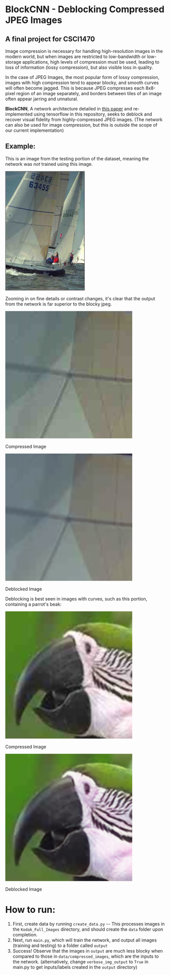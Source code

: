 # BlockCNN - Deblocking Compressed JPEG Images
## A final project for CSCI1470
Image compression is necessary for handling high-resolution images in the modern world, but when images are restricted to low-bandwidth or low-storage applications, high levels of compression must be used, leading to loss of information (lossy compression), but also visible loss in quality.

In the case of JPEG Images, the most popular form of lossy compression, images with high compression tend to appear blocky, and smooth curves will often become jagged. This is because JPEG compresses each 8x8-pixel region of an image separately, and borders between tiles of an image often appear jarring and unnatural.

**BlockCNN**, A network architecture detailed in [this paper](https://openaccess.thecvf.com/content_cvpr_2018_workshops/papers/w50/Maleki_BlockCNN_A_Deep_CVPR_2018_paper.pdf) and re-implemented using tensorflow in this repository, seeks to deblock and recover visual fidelity from highly-compressed JPEG images. (The network can also be used for image compression, but this is outside the scope of our current implementation)

## Example:
This is an image from the testing portion of the dataset, meaning the network was *not* trained using this image.

<img src="readme_images\Sailboat_Compressed.jpeg" alt="Compressed Image of a Sailboat" width="250"/>

Zooming in on fine details or contrast changes, it's clear that the output from the network is far superior to the blocky jpeg.

<img id="zoomed_sail_compressed" src="readme_images\Sailboat_Compressed_Sail.jpeg" alt="Zoomed-In image of the compressed sailboat's sail" width="400"/>

<label for="zoomed_sail_compressed">Compressed Image</label>


<img id="zoomed_sail_deblocked" src="readme_images\Sailboat_Deblocked_Sail.png" alt="Zoomed-In image of the deblocked sailboat's sail" width="400"/>

<label for="zoomed_sail_deblocked">Deblocked Image</label>

Deblocking is best seen in images with curves, such as this portion, containing a parrot's beak:

<img id="parrot_compressed" src="readme_images\Parrot_Compressed.jpeg" alt="Zoomed-In image of the compressed parrot's beak" width="400"/>

<label for="parrot_compressed">Compressed Image</label>


<img id="parrot_deblocked" src="readme_images\Parrot_Deblocked.png" alt="Zoomed-In image of the deblocked parrot's beak" width="400"/>

<label for="parrot_deblocked">Deblocked Image</label>

# How to run:

1) First, create data by running `create_data.py` -- This processes images in the `Kodak_Full_Images` directory, and should create the `data` folder upon completion.
2) Next, run `main.py`, which will train the network, and output all images (training and testing) to a folder called `output`
3) Success! Observe that the images in `output` are much less blocky when compared to those in `data/compressed_images`, which are the inputs to the network. (alternatively, change `verbose_img_output` to `True` in main.py to get inputs/labels created in the `output` directory)